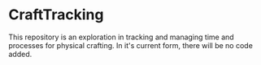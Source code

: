 # CraftTracking

This repository is an exploration in tracking and managing time and processes for physical crafting.
In it's current form, there will be no code added.
